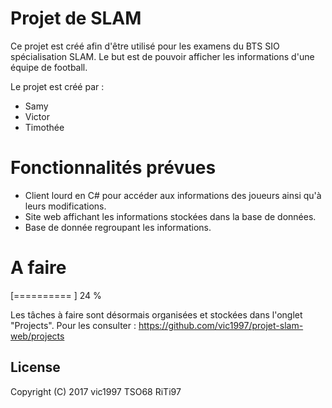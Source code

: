 # Projet de SLAM



Ce projet est créé afin d'être utilisé pour les examens du BTS SIO spécialisation SLAM.
Le but est de pouvoir afficher les informations d'une équipe de football.

Le projet est créé par :

  - Samy
  - Victor
  - Timothée

# Fonctionnalités prévues

  - Client lourd en C# pour accéder aux informations des joueurs ainsi qu'à leurs modifications.
  - Site web affichant les informations stockées dans la base de données.
  - Base de donnée regroupant les informations.

# A faire
[==========                           ]  24 %

Les tâches à faire sont désormais organisées et stockées dans l'onglet "Projects". 
Pour les consulter : https://github.com/vic1997/projet-slam-web/projects

License
----

Copyright (C) 2017 vic1997 TSO68 RiTi97
